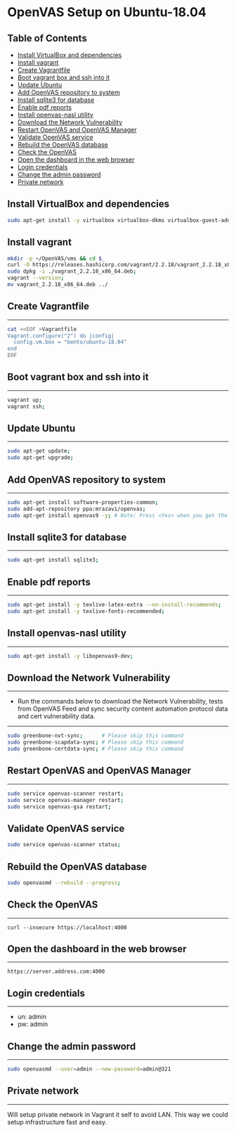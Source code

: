 # OpenVAS Setup on Ubuntu-18.04

## Table of Contents

  - [Install VirtualBox and dependencies](#install-virtualbox-and-dependencies)
  - [Install vagrant](#install-vagrant)
  - [Create Vagrantfile](#create-vagrantfile)
  - [Boot vagrant box and ssh into it](#boot-vagrant-box-and-ssh-into-it)
  - [Update Ubuntu](#update-ubuntu)
  - [Add OpenVAS repository to system](#add-openvas-repository-to-system)
  - [Install sqlite3 for database](#install-sqlite3-for-database)
  - [Enable pdf reports](#enable-pdf-reports)
  - [Install openvas-nasl utility](#install-openvas-nasl-utility)
  - [Download the Network Vulnerability](#download-the-network-vulnerability)
  - [Restart OpenVAS and OpenVAS Manager](#restart-openvas-and-openvas-manager)
  - [Validate OpenVAS service](#validate-openvas-service)
  - [Rebuild the OpenVAS database](#rebuild-the-openvas-database-1)
  - [Check the OpenVAS](#check-the-openvas)
  - [Open the dashboard in the web browser](#open-the-dashboard-in-the-web-browser)
  - [Login credentials](#login-credentials)
  - [Change the admin password](#change-the-admin-password)
  - [Private network](#private-network)

## Install VirtualBox and dependencies


```bash
sudo apt-get install -y virtualbox virtualbox-dkms virtualbox-guest-additions-iso virtualbox-guest-dkms virtualbox-guest-source curl wget;
```
## Install vagrant


```bash
mkdir -p ~/OpenVAS/vms && cd $_
curl -O https://releases.hashicorp.com/vagrant/2.2.18/vagrant_2.2.18_x86_64.deb;
sudo dpkg -i ./vagrant_2.2.18_x86_64.deb;
vagrant --version;
mv vagrant_2.2.18_x86_64.deb ../
```

## Create Vagrantfile
---------------------

```bash
cat <<EOF >Vagrantfile
Vagrant.configure("2") do |config|
  config.vm.box = "bento/ubuntu-18.04"
end
EOF
```

## Boot vagrant box and ssh into it
-----------------------------------

```bash
vagrant up;
vagrant ssh;
```

## Update Ubuntu
----------------

```bash
sudo apt-get update;
sudo apt-get upgrade;
```

## Add OpenVAS repository to system
-----------------------------------

```bash
sudo apt-get install software-properties-common;
sudo add-apt-repository ppa:mrazavi/openvas;
sudo apt-get install openvas9 -y; # Note: Press <Yes> when you get the pop window.
```

## Install sqlite3 for database
-------------------------------

```bash
sudo apt-get install sqlite3;
```

## Enable pdf reports
---------------------

```bash
sudo apt-get install -y texlive-latex-extra --no-install-recommends;
sudo apt-get install -y texlive-fonts-recommended;
```

## Install openvas-nasl utility
-------------------------------

```bash
sudo apt-get install -y libopenvas9-dev;
```

## Download the Network Vulnerability
-------------------------------------

- Run the commands below to download the Network Vulnerability, tests from OpenVAS Feed and sync security content automation protocol data and cert vulnerability data.
-------------------------------------

```bash
sudo greenbone-nvt-sync;      # Please skip this command
sudo greenbone-scapdata-sync; # Please skip this command
sudo greenbone-certdata-sync; # Please skip this command
```

## Restart OpenVAS and OpenVAS Manager
--------------------------------------

```bash
sudo service openvas-scanner restart;
sudo service openvas-manager restart;
sudo service openvas-gsa restart;
```

## Validate OpenVAS service

```bash
sudo service openvas-scanner status;
```

## Rebuild the OpenVAS database

```bash
sudo openvasmd --rebuild --progress;
```

## Check the OpenVAS
--------------------

```browser
curl --insecure https://localhost:4000
```

## Open the dashboard in the web browser
----------------------------------------

```browser
https://server.address.com:4000
```

## Login credentials
--------------------

- un: admin
- pw: admin


## Change the admin password
----------------------------

```bash
sudo openvasmd --user=admin --new-password=admin@321
```

## Private network
------------------

Will setup private network in Vagrant it self to avoid LAN. This way we could setup infrastructure fast and easy.
